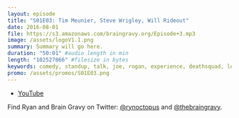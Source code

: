 ```yaml
---
layout: episode
title: "S01E03: Tim Meunier, Steve Wrigley, Will Rideout"
date: 2016-08-01
file: https://s3.amazonaws.com/braingravy.org/Episode+3.mp3
image: /assets/logoV1.1.png
summary: Summary will go here.
duration: "50:01" #audio length in min
length: "102527866" #filesize in bytes
keywords: comedy, standup, talk, joe, rogan, experience, deathsquad, legion, of, skanks, science, media, news, video, games, nerd, comics, nerdist, pop, culter, technology, politics, npr
promo: /assets/promos/S01E03.png
---
```



- [YouTube](https://www.youtube.com/channel/UCeHkFQsmv90Num66OcKSAXg)


Find Ryan and Brain Gravy on Twitter: [@rynoctopus](https://twitter.com/rynoctopus) and [@thebraingravy](https://twitter.com/thebraingravy).